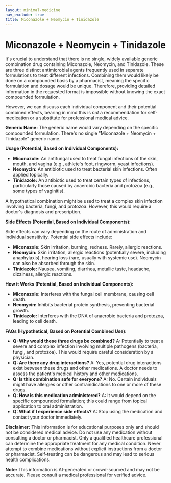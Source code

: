 ```yaml
---
layout: minimal-medicine
nav_exclude: true
title: Miconazole + Neomycin + Tinidazole
---
```


# Miconazole + Neomycin + Tinidazole

It's crucial to understand that there is no single, widely available generic combination drug containing Miconazole, Neomycin, and Tinidazole.  These are three distinct antimicrobial agents frequently used in separate formulations to treat different infections.  Combining them would likely be done on a compounded basis by a pharmacist, meaning the specific formulation and dosage would be unique.  Therefore, providing detailed information in the requested format is impossible without knowing the exact compounded formulation.

However, we can discuss each individual component and their potential combined effects, bearing in mind this is *not* a recommendation for self-medication or a substitute for professional medical advice.

**Generic Name:**  The generic name would vary depending on the specific compounded formulation.  There's no single "Miconazole + Neomycin + Tinidazole" generic name.

**Usage (Potential, Based on Individual Components):**

* **Miconazole:** An antifungal used to treat fungal infections of the skin, mouth, and vagina (e.g., athlete's foot, ringworm, yeast infections).
* **Neomycin:** An antibiotic used to treat bacterial skin infections.  Often applied topically.
* **Tinidazole:** An antibiotic used to treat certain types of infections, particularly those caused by anaerobic bacteria and protozoa (e.g., some types of vaginitis).

A hypothetical combination might be used to treat a complex skin infection involving bacteria, fungi, and protozoa. However, this would require a doctor's diagnosis and prescription.

**Side Effects (Potential, Based on Individual Components):**

Side effects can vary depending on the route of administration and individual sensitivity.  Potential side effects include:

* **Miconazole:** Skin irritation, burning, redness. Rarely, allergic reactions.
* **Neomycin:** Skin irritation, allergic reactions (potentially severe, including anaphylaxis), hearing loss (rare, usually with systemic use). Neomycin can also be absorbed through the skin.
* **Tinidazole:** Nausea, vomiting, diarrhea, metallic taste, headache, dizziness, allergic reactions.

**How it Works (Potential, Based on Individual Components):**

* **Miconazole:** Interferes with the fungal cell membrane, causing cell death.
* **Neomycin:** Inhibits bacterial protein synthesis, preventing bacterial growth.
* **Tinidazole:** Interferes with the DNA of anaerobic bacteria and protozoa, leading to cell death.


**FAQs (Hypothetical, Based on Potential Combined Use):**

* **Q: Why would these three drugs be combined?**  A:  Potentially to treat a severe and complex infection involving multiple pathogens (bacteria, fungi, and protozoa).  This would require careful consideration by a physician.
* **Q: Are there any drug interactions?** A:  Yes, potential drug interactions exist between these drugs and other medications.  A doctor needs to assess the patient's medical history and other medications.
* **Q:  Is this combination safe for everyone?** A: No.  Certain individuals might have allergies or other contraindications to one or more of these drugs.
* **Q:  How is this medication administered?** A: It would depend on the specific compounded formulation; this could range from topical application to oral administration.
* **Q: What if I experience side effects?** A: Stop using the medication and contact your doctor immediately.


**Disclaimer:** This information is for educational purposes only and should not be considered medical advice.  Do not use any medication without consulting a doctor or pharmacist.  Only a qualified healthcare professional can determine the appropriate treatment for any medical condition.  Never attempt to combine medications without explicit instructions from a doctor or pharmacist.  Self-treating can be dangerous and may lead to serious health complications.


**Note:** This information is AI-generated or crowd-sourced and may not be accurate. Please consult a medical professional for verified advice.